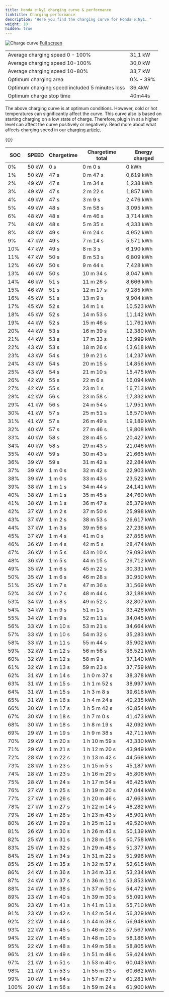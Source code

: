 ```yaml
---
title: Honda e:Ny1 charging curve & performance
linktitle: Charging performance
description: "Here you find the charging curve for Honda e:Ny1. "
weight: 10
hidden: true
---
```

<!-- markdownlint-disable MD033 -->
<object type="image/svg+xml" data="../modelnavigation.svg"></object>
![Charge curve](../chargingcurve.svg  "Charging curve")
[Full screen](../chargingcurve.svg)

|  | |
|-----|-----|
|Average charging speed 0 - 100% |31,1 kW|
|Average charging speed 10-100% |30,0 kW|
|Average charging speed 10-80% |33,7 kW|
|Optimum charging area|0% - 39%|
|Optimum charging speed included 5 minutes loss|36,4kW|
|Optimum charge stop time |40m44s|


The above charging curve is at optimum conditions. However, cold or hot temperatures can significantly affect the curve. This curve also is based on starting charging on a low state of charge. Therefore, plugin in at a higher level can affect the curve positively or negatively. Read more about what affects charging speed in our [charging article.](../../../../../technology/battery/charging/) 


{{<evkxdisplayaddarticle />}}

|SOC | SPEED|Chargetime | Chargetime total | Energy charged |
|-----|-----|-----|-----|-----|
|0%|50 kW|  0 s|  0 m 0 s |0 kWh |
|1%|50 kW|  47 s|  0 m 47 s |0,619 kWh |
|2%|49 kW|  47 s|  1 m 34 s |1,238 kWh |
|3%|49 kW|  47 s|  2 m 22 s |1,857 kWh |
|4%|49 kW|  47 s|  3 m 9 s |2,476 kWh |
|5%|49 kW|  48 s|  3 m 58 s |3,095 kWh |
|6%|48 kW|  48 s|  4 m 46 s |3,714 kWh |
|7%|48 kW|  48 s|  5 m 35 s |4,333 kWh |
|8%|48 kW|  49 s|  6 m 24 s |4,952 kWh |
|9%|47 kW|  49 s|  7 m 14 s |5,571 kWh |
|10%|47 kW|  49 s|  8 m 3 s |6,190 kWh |
|11%|47 kW|  50 s|  8 m 53 s |6,809 kWh |
|12%|46 kW|  50 s|  9 m 44 s |7,428 kWh |
|13%|46 kW|  50 s|  10 m 34 s |8,047 kWh |
|14%|46 kW|  51 s|  11 m 26 s |8,666 kWh |
|15%|46 kW|  51 s|  12 m 17 s |9,285 kWh |
|16%|45 kW|  51 s|  13 m 9 s |9,904 kWh |
|17%|45 kW|  52 s|  14 m 1 s |10,523 kWh |
|18%|45 kW|  52 s|  14 m 53 s |11,142 kWh |
|19%|44 kW|  52 s|  15 m 46 s |11,761 kWh |
|20%|44 kW|  53 s|  16 m 39 s |12,380 kWh |
|21%|44 kW|  53 s|  17 m 33 s |12,999 kWh |
|22%|43 kW|  53 s|  18 m 26 s |13,618 kWh |
|23%|43 kW|  54 s|  19 m 21 s |14,237 kWh |
|24%|43 kW|  54 s|  20 m 15 s |14,856 kWh |
|25%|43 kW|  54 s|  21 m 10 s |15,475 kWh |
|26%|42 kW|  55 s|  22 m 6 s |16,094 kWh |
|27%|42 kW|  55 s|  23 m 1 s |16,713 kWh |
|28%|42 kW|  56 s|  23 m 58 s |17,332 kWh |
|29%|41 kW|  56 s|  24 m 54 s |17,951 kWh |
|30%|41 kW|  57 s|  25 m 51 s |18,570 kWh |
|31%|41 kW|  57 s|  26 m 49 s |19,189 kWh |
|32%|40 kW|  57 s|  27 m 46 s |19,808 kWh |
|33%|40 kW|  58 s|  28 m 45 s |20,427 kWh |
|34%|40 kW|  58 s|  29 m 43 s |21,046 kWh |
|35%|40 kW|  59 s|  30 m 43 s |21,665 kWh |
|36%|39 kW|  59 s|  31 m 42 s |22,284 kWh |
|37%|39 kW| 1 m 0 s|  32 m 42 s |22,903 kWh |
|38%|39 kW| 1 m 0 s|  33 m 43 s |23,522 kWh |
|39%|38 kW| 1 m 1 s|  34 m 44 s |24,141 kWh |
|40%|38 kW| 1 m 1 s|  35 m 45 s |24,760 kWh |
|41%|38 kW| 1 m 1 s|  36 m 47 s |25,379 kWh |
|42%|37 kW| 1 m 2 s|  37 m 50 s |25,998 kWh |
|43%|37 kW| 1 m 2 s|  38 m 53 s |26,617 kWh |
|44%|37 kW| 1 m 3 s|  39 m 56 s |27,236 kWh |
|45%|37 kW| 1 m 4 s|  41 m 0 s |27,855 kWh |
|46%|36 kW| 1 m 4 s|  42 m 5 s |28,474 kWh |
|47%|36 kW| 1 m 5 s|  43 m 10 s |29,093 kWh |
|48%|36 kW| 1 m 5 s|  44 m 15 s |29,712 kWh |
|49%|35 kW| 1 m 6 s|  45 m 22 s |30,331 kWh |
|50%|35 kW| 1 m 6 s|  46 m 28 s |30,950 kWh |
|51%|35 kW| 1 m 7 s|  47 m 36 s |31,569 kWh |
|52%|34 kW| 1 m 7 s|  48 m 44 s |32,188 kWh |
|53%|34 kW| 1 m 8 s|  49 m 52 s |32,807 kWh |
|54%|34 kW| 1 m 9 s|  51 m 1 s |33,426 kWh |
|55%|34 kW| 1 m 9 s|  52 m 11 s |34,045 kWh |
|56%|33 kW| 1 m 10 s|  53 m 21 s |34,664 kWh |
|57%|33 kW| 1 m 10 s|  54 m 32 s |35,283 kWh |
|58%|33 kW| 1 m 11 s|  55 m 44 s |35,902 kWh |
|59%|32 kW| 1 m 12 s|  56 m 56 s |36,521 kWh |
|60%|32 kW| 1 m 12 s|  58 m 9 s |37,140 kWh |
|61%|32 kW| 1 m 13 s|  59 m 23 s |37,759 kWh |
|62%|31 kW| 1 m 14 s| 1 h 0 m 37 s |38,378 kWh |
|63%|31 kW| 1 m 15 s| 1 h 1 m 52 s |38,997 kWh |
|64%|31 kW| 1 m 15 s| 1 h 3 m 8 s |39,616 kWh |
|65%|31 kW| 1 m 16 s| 1 h 4 m 24 s |40,235 kWh |
|66%|30 kW| 1 m 17 s| 1 h 5 m 42 s |40,854 kWh |
|67%|30 kW| 1 m 18 s| 1 h 7 m 0 s |41,473 kWh |
|68%|30 kW| 1 m 18 s| 1 h 8 m 19 s |42,092 kWh |
|69%|29 kW| 1 m 19 s| 1 h 9 m 38 s |42,711 kWh |
|70%|29 kW| 1 m 20 s| 1 h 10 m 59 s |43,330 kWh |
|71%|29 kW| 1 m 21 s| 1 h 12 m 20 s |43,949 kWh |
|72%|28 kW| 1 m 22 s| 1 h 13 m 42 s |44,568 kWh |
|73%|28 kW| 1 m 23 s| 1 h 15 m 5 s |45,187 kWh |
|74%|28 kW| 1 m 23 s| 1 h 16 m 29 s |45,806 kWh |
|75%|28 kW| 1 m 24 s| 1 h 17 m 54 s |46,425 kWh |
|76%|27 kW| 1 m 25 s| 1 h 19 m 20 s |47,044 kWh |
|77%|27 kW| 1 m 26 s| 1 h 20 m 46 s |47,663 kWh |
|78%|27 kW| 1 m 27 s| 1 h 22 m 14 s |48,282 kWh |
|79%|26 kW| 1 m 28 s| 1 h 23 m 43 s |48,901 kWh |
|80%|26 kW| 1 m 29 s| 1 h 25 m 12 s |49,520 kWh |
|81%|26 kW| 1 m 30 s| 1 h 26 m 43 s |50,139 kWh |
|82%|25 kW| 1 m 31 s| 1 h 28 m 15 s |50,758 kWh |
|83%|25 kW| 1 m 32 s| 1 h 29 m 48 s |51,377 kWh |
|84%|25 kW| 1 m 34 s| 1 h 31 m 22 s |51,996 kWh |
|85%|25 kW| 1 m 35 s| 1 h 32 m 57 s |52,615 kWh |
|86%|24 kW| 1 m 36 s| 1 h 34 m 33 s |53,234 kWh |
|87%|24 kW| 1 m 37 s| 1 h 36 m 11 s |53,853 kWh |
|88%|24 kW| 1 m 38 s| 1 h 37 m 50 s |54,472 kWh |
|89%|23 kW| 1 m 40 s| 1 h 39 m 30 s |55,091 kWh |
|90%|23 kW| 1 m 41 s| 1 h 41 m 11 s |55,710 kWh |
|91%|23 kW| 1 m 42 s| 1 h 42 m 54 s |56,329 kWh |
|92%|22 kW| 1 m 44 s| 1 h 44 m 38 s |56,948 kWh |
|93%|22 kW| 1 m 45 s| 1 h 46 m 23 s |57,567 kWh |
|94%|22 kW| 1 m 46 s| 1 h 48 m 10 s |58,186 kWh |
|95%|22 kW| 1 m 48 s| 1 h 49 m 58 s |58,805 kWh |
|96%|21 kW| 1 m 49 s| 1 h 51 m 48 s |59,424 kWh |
|97%|21 kW| 1 m 51 s| 1 h 53 m 40 s |60,043 kWh |
|98%|21 kW| 1 m 53 s| 1 h 55 m 33 s |60,662 kWh |
|99%|20 kW| 1 m 54 s| 1 h 57 m 27 s |61,281 kWh |
|100%|20 kW| 1 m 56 s| 1 h 59 m 24 s |61,900 kWh |
